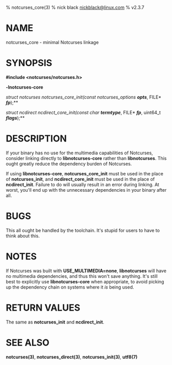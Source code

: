 % notcurses_core(3)
% nick black <nickblack@linux.com>
% v2.3.7

# NAME

notcurses_core - minimal Notcurses linkage

# SYNOPSIS

**#include <notcurses/notcurses.h>**

**-lnotcurses-core**

**struct notcurses* notcurses_core_init(const notcurses_options* ***opts***, FILE* ***fp***);**

**struct ncdirect* ncdirect_core_init(const char* ***termtype***, FILE* ***fp***, uint64_t ***flags***);**

# DESCRIPTION

If your binary has no use for the multimedia capabilities of Notcurses,
consider linking directly to **libnotcurses-core** rather than
**libnotcurses**. This ought greatly reduce the dependency burden of
Notcurses.

If using **libnotcurses-core**, **notcurses_core_init** must be
used in the place of **notcurses_init**, and **ncdirect_core_init** must
be used in the place of **ncdirect_init**. Failure to do will usually
result in an error during linking. At worst, you'll end up with the
unnecessary dependencies in your binary after all.

# BUGS

This all ought be handled by the toolchain. It's stupid for users to have
to think about this.

# NOTES

If Notcurses was built with **USE_MULTIMEDIA=none**, **libnotcurses** will
have no multimedia dependencies, and thus this won't save anything. It's
still best to explicitly use **libnotcurses-core** when appropriate, to
avoid picking up the dependency chain on systems where it *is* being used.

# RETURN VALUES

The same as **notcurses_init** and **ncdirect_init**.

# SEE ALSO

**notcurses(3)**,
**notcurses_direct(3)**,
**notcurses_init(3)**,
**utf8(7)**
